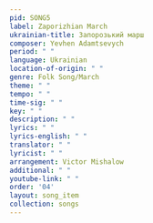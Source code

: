 ```yaml
---
pid: SONG5
label: Zaporizhian March
ukrainian-title: Запорозький марш
composer: Yevhen Adamtsevych
period: " "
language: Ukrainian
location-of-origin: " "
genre: Folk Song/March
theme: " "
tempo: " "
time-sig: " "
key: " "
description: " "
lyrics: " "
lyrics-english: " "
translator: " "
lyricist: " "
arrangement: Victor Mishalow
additional: " "
youtube-link: " "
order: '04'
layout: song_item
collection: songs
---
```


